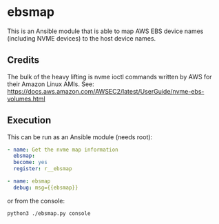 # ebsmap

This is an Ansible module that is able to map AWS EBS device names (including NVME devices) to the host device names.  

## Credits
The bulk of the heavy lifting is nvme ioctl commands written by AWS for their Amazon Linux AMIs.  See: https://docs.aws.amazon.com/AWSEC2/latest/UserGuide/nvme-ebs-volumes.html

## Execution
This can be run as an Ansible module (needs root):
```yaml
- name: Get the nvme map information
  ebsmap:
  become: yes
  register: r__ebsmap

- name: ebsmap
  debug: msg={{ebsmap}}

```

or from the console:
```bash
python3 ./ebsmap.py console
```